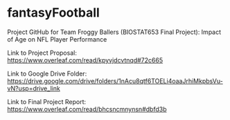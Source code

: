 # fantasyFootball
Project GitHub for Team Froggy Ballers (BIOSTAT653 Final Project):
Impact of Age on NFL Player Performance 

Link to Project Proposal: https://www.overleaf.com/read/kpyvjdcvtnqd#72c665

Link to Google Drive Folder: https://drive.google.com/drive/folders/1nAcu8qtf6TOELi4oaaJrhiMkpbsVu-vN?usp=drive_link

Link to Final Project Report: https://www.overleaf.com/read/bhcsncmnynsn#dbfd3b


